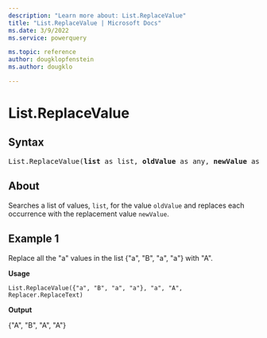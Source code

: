 ```yaml
---
description: "Learn more about: List.ReplaceValue"
title: "List.ReplaceValue | Microsoft Docs"
ms.date: 3/9/2022
ms.service: powerquery

ms.topic: reference
author: dougklopfenstein
ms.author: dougklo

---
```

# List.ReplaceValue

## Syntax

<pre>
List.ReplaceValue(<b>list</b> as list, <b>oldValue</b> as any, <b>newValue</b> as any, <b>replacer</b> as function) as list
</pre>
  
## About

Searches a list of values, `list`, for the value `oldValue` and replaces each occurrence with the replacement value `newValue`.

## Example 1

Replace all the "a" values in the list {"a", "B", "a", "a"} with "A".

**Usage**

```powerquery-m
List.ReplaceValue({"a", "B", "a", "a"}, "a", "A", Replacer.ReplaceText)
```

**Output**

{"A", "B", "A", "A"}
